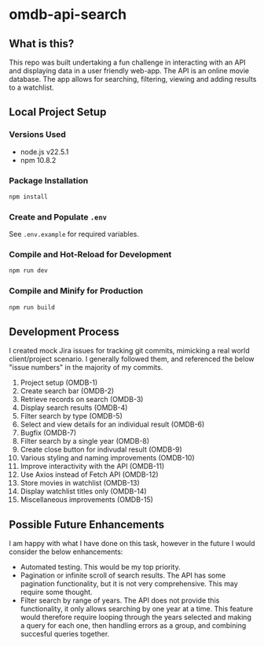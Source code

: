 # omdb-api-search

## What is this?

This repo was built undertaking a fun challenge in interacting with an API and displaying data in a user friendly web-app. The API is an online movie database. The app allows for searching, filtering, viewing and adding results to a watchlist.

## Local Project Setup

### Versions Used

- node.js v22.5.1
- npm 10.8.2

### Package Installation

```sh
npm install
```

### Create and Populate `.env`

See `.env.example` for required variables.

### Compile and Hot-Reload for Development

```sh
npm run dev
```

### Compile and Minify for Production

```sh
npm run build
```

## Development Process

I created mock Jira issues for tracking git commits, mimicking a real world client/project scenario. I generally followed them, and referenced the below "issue numbers" in the majority of my commits.

1. Project setup (OMDB-1)
2. Create search bar (OMDB-2)
3. Retrieve records on search (OMDB-3)
4. Display search results (OMDB-4)
5. Filter search by type (OMDB-5)
6. Select and view details for an individual result (OMDB-6)
7. Bugfix (OMDB-7)
8. Filter search by a single year (OMDB-8)
9. Create close button for indivudal result (OMDB-9)
10. Various styling and naming improvements (OMDB-10)
11. Improve interactivity with the API (OMDB-11)
12. Use Axios instead of Fetch API (OMDB-12)
13. Store movies in watchlist (OMDB-13)
14. Display watchlist titles only (OMDB-14)
15. Miscellaneous improvements (OMDB-15)

## Possible Future Enhancements

I am happy with what I have done on this task, however in the future I would consider the below enhancements:

- Automated testing. This would be my top priority.
- Pagination or infinite scroll of search results. The API has some pagination functionality, but it is not very comprehensive. This may require some thought.
- Filter search by range of years. The API does not provide this functionality, it only allows searching by one year at a time. This feature would therefore require looping through the years selected and making a query for each one, then handling errors as a group, and combining succesful queries together.
